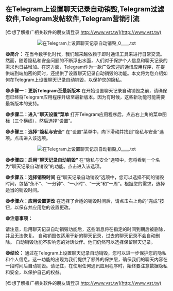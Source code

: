 ## **在Telegram上设置聊天记录自动销毁,Telegram过滤软件,Telegram发帖软件,Telegram营销引流**

[😍想了解推广相关软件的朋友请登录 http://www.vst.tw](http://www.vst.tw)

 <center><img src="https://vst.tw/MP4/tuiguang/png/1.png" alt="在Telegram上设置聊天记录自动销毁_0____.txt"></center>

**😄简介：**
在当今数字化时代，我们越来越依赖于即时通讯工具来进行日常交流。然而，随着隐私和安全问题的不断浮出水面，人们对于保护个人信息和聊天记录的需求也日益增加。在这方面，Telegram作为一款广受欢迎的通讯应用程序，在提供端到端加密的同时，还提供了设置聊天记录自动销毁的功能。本文将为您介绍如何在Telegram上设置聊天记录自动销毁，以保护您的隐私。

**😄步骤一：更新Telegram至最新版本**
在开始设置聊天记录自动销毁之前，请确保您已经将Telegram应用程序升级至最新版本。因为有时候，这些新功能可能需要最新版本的支持。

**😄步骤二：进入“聊天设置”菜单**
打开Telegram应用程序后，点击右上角的菜单图标（三个横线），然后选择“设置”。

**😄步骤三：选择“隐私与安全”**
在“设置”菜单中，向下滑动并找到“隐私与安全”选项。点击进入该选项。

 <center><img src="https://vst.tw/MP4/tuiguang/png/2.png" alt="在Telegram上设置聊天记录自动销毁_0____.txt"></center>

**😄步骤四：启用“聊天记录自动销毁”**
在“隐私与安全”选项中，您将看到一个名为“聊天记录自动销毁”的功能。点击进入该选项。

**😄步骤五：选择销毁时间**
在“聊天记录自动销毁”选项中，您可以选择不同的销毁时间，包括“永不”、“一分钟”、“一小时”、“一天”和“一周”。根据您的需求，选择适当的销毁时间。

**😄步骤六：应用设置更改**
在选择了合适的销毁时间后，请点击右上角的“完成”按钮，以保存并应用您的设置更改。

**😄注意事项：**

请注意，启用聊天记录自动销毁功能后，这些消息将在指定的时间到期后被删除，并且无法恢复。
自动销毁仅适用于新的聊天记录，过去的聊天记录不会自动删除。
自动销毁功能不影响您的对话伙伴。他们仍然可以选择保留聊天记录。

**😄结论：**
通过在Telegram上设置聊天记录自动销毁，您可以进一步保护您的隐私和个人信息。这一功能的出现为我们提供了额外的保护层，确保我们的聊天内容在一段时间后自动销毁。请记住，在使用任何通讯应用程序时，始终要注意数据隐私和安全，以保护自己的权益。

[😍想了解推广相关软件的朋友请登录 http://www.vst.tw](http://www.vst.tw)



